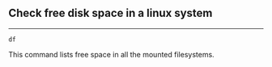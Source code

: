 ## Check free disk space in a linux system
---  
```
df
```
This command lists free space in all the mounted filesystems.